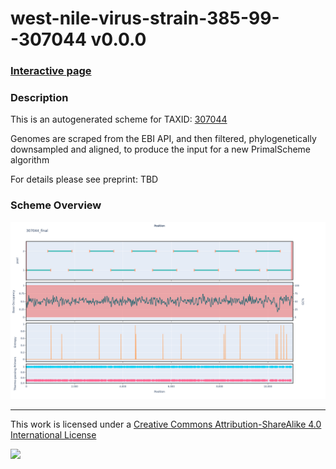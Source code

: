 # west-nile-virus-strain-385-99--307044 v0.0.0

### [Interactive page](https://chrisgkent.github.io/schemes/west-nile-virus-strain-385-99--307044-1000-v0.0.0)

### Description

This is an autogenerated scheme for TAXID: [307044](https://www.ncbi.nlm.nih.gov/Taxonomy/Browser/wwwtax.cgi?mode=Info&id=307044&lvl=3&lin=f&keep=1&srchmode=1&unlock)

Genomes are scraped from the EBI API, and then filtered, phylogenetically downsampled and aligned, to produce the input for a new PrimalScheme algorithm

For details please see preprint: TBD

### Scheme Overview

![Alt text](work/307044_final.png '307044_final.png')

------------------------------------------------------------------------

This work is licensed under a [Creative Commons Attribution-ShareAlike 4.0 International License](http://creativecommons.org/licenses/by-sa/4.0/) 

![](https://i.creativecommons.org/l/by-sa/4.0/88x31.png)